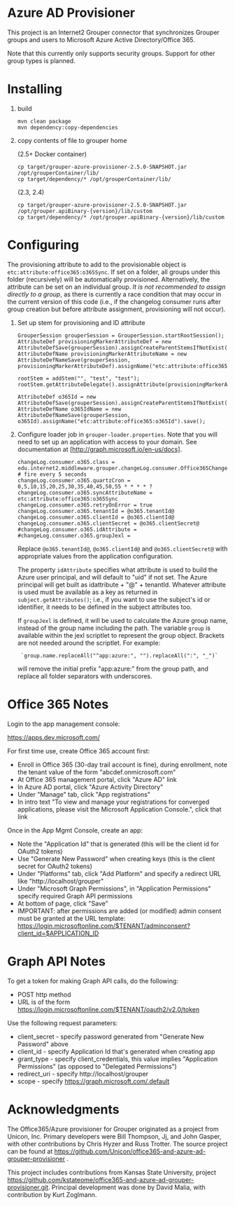# Azure AD Provisioner

This project is an Internet2 Grouper connector that synchronizes Grouper groups and users to Microsoft Azure Active Directory/Office 365.

Note that this currently only supports security groups. Support for other group types is planned.

# Installing

1. build

    ```
    mvn clean package
    mvn dependency:copy-dependencies
    ```

2. copy contents of file to grouper home

    (2.5+ Docker container)
    ```
    cp target/grouper-azure-provisioner-2.5.0-SNAPSHOT.jar /opt/grouperContainer/lib/
    cp target/dependency/* /opt/grouperContainer/lib/
    ```

    (2.3, 2.4)
    ```
    cp target/grouper-azure-provisioner-2.5.0-SNAPSHOT.jar /opt/grouper.apiBinary-{version}/lib/custom
    cp target/dependency/* /opt/grouper.apiBinary-{version}/lib/custom
    ```

# Configuring

The provisioning attribute to add to the provisionable object is `etc:attribute:office365:o365Sync`. If set on a folder,
all groups under this folder (recursively) will be automatically provisioned. Alternatively, the attribute can be set on
an individual group. _It is not recommended to assign directly to a group_, as there is currently a race condition that
may occur in the current version of this code (i.e., if the changelog consumer runs after group creation but before
attribute assignment, provisioning will not occur).

1. Set up stem for provisioning and ID attribute

    ```
    GrouperSession grouperSession = GrouperSession.startRootSession();
    AttributeDef provisioningMarkerAttributeDef = new AttributeDefSave(grouperSession).assignCreateParentStemsIfNotExist(true).assignName("etc:attribute:office365:o365SyncDef").assignToStem(true).assignToGroup(true).save();
    AttributeDefName provisioningMarkerAttributeName = new AttributeDefNameSave(grouperSession, provisioningMarkerAttributeDef).assignName("etc:attribute:office365:o365Sync").save();

    rootStem = addStem("", "test", "test");
    rootStem.getAttributeDelegate().assignAttribute(provisioningMarkerAttributeName);

    AttributeDef o365Id = new AttributeDefSave(grouperSession).assignCreateParentStemsIfNotExist(true).assignName("etc:attribute:office365:o365IdDef").assignToGroup(true).assignValueType(AttributeDefValueType.string).save();
    AttributeDefName o365IdName = new AttributeDefNameSave(grouperSession, o365Id).assignName("etc:attribute:office365:o365Id").save();
    ```

2. Configure loader job in `grouper-loader.properties`. Note that you will need to set up an application with access to your domain.
See documentation at [http://graph.microsoft.io/en-us/docs].

    ```
    changeLog.consumer.o365.class = edu.internet2.middleware.grouper.changeLog.consumer.Office365ChangeLogConsumer
    # fire every 5 seconds
    changeLog.consumer.o365.quartzCron =  0,5,10,15,20,25,30,35,40,45,50,55 * * * * ?
    changeLog.consumer.o365.syncAttributeName = etc:attribute:office365:o365Sync
    changeLog.consumer.o365.retryOnError = true
    changeLog.consumer.o365.tenantId = @o365.tenantId@
    changeLog.consumer.o365.clientId = @o365.clientId@
    changeLog.consumer.o365.clientSecret = @o365.clientSecret@
    #changeLog.consumer.o365.idAttribute =
    #changeLog.consumer.o365.groupJexl =

    ```

    Replace `@o365.tenantId@`, `@o365.clientId@` and `@o365.clientSecret@` with appropriate values from the application configuration.

    The property `idAttribute` specifies what attribute is used to build the Azure user principal, and will default to "uid" if not set.
    The Azure principal will get built as idattribute + "@" + tenantId. Whatever attribute is used must be available as a key as
    returned in `subject.getAttributes()`; i.e., if you want to use the subject's id or identifier, it needs to be defined in the
    subject attributes too.

    If `groupJexl` is defined, it will be used to calculate the Azure group name, instead of the group name including
    the path. The variable `group` is available within the jexl scriptlet to represent the group object. Brackets are
    not needed around the scriptlet. For example:

        `group.name.replaceAll("^app:azure:", "").replaceAll(":", "_")`

    will remove the initial prefix "app:azure:" from the group path, and replace all folder separators with underscores.

# Office 365 Notes

Login to the app management console:

https://apps.dev.microsoft.com/

For first time use, create Office 365 account first:

* Enroll in Office 365 (30-day trail account is fine), during enrollment, note the tenant value of the form "abcdef.onmicrosoft.com"
* At Office 365 management portal, click "Azure AD" link
* In Azure AD portal, click "Azure Activity Directory"
* Under "Manage" tab, click "App registrations"
* In intro text "To view and manage your registrations for converged applications, please visit the Microsoft Application Console.", click that link

Once in the App Mgmt Console, create an app:
* Note the "Application Id" that is generated (this will be the client id for OAuth2 tokens)
* Use "Generate New Password" when creating keys (this is the client secret for OAuth2 tokens)
* Under "Platforms" tab, click "Add Platform" and specify a redirect URL like "http://localhost/grouper"
* Under "Microsoft Graph Permissions", in "Application Permissions" specify required Graph API permissions
* At bottom of page, click "Save"
* IMPORTANT: after permissions are added (or modified) admin consent must be granted at the URL template: 
https://login.microsoftonline.com/$TENANT/adminconsent?client_id=$APPLICATION_ID

# Graph API Notes

To get a token for making Graph API calls, do the following:

* POST http method
* URL is of the form https://login.microsoftonline.com/$TENANT/oauth2/v2.0/token
 
Use the following request parameters:   
* client_secret - specify password generated from "Generate New Password" above
* client_id - specify Application Id that's generated when creating app
* grant_type - specify client_credentials, this value implies "Application Permissions" (as opposed to "Delegated Permissions")
* redirect_uri - specify http://localhost/grouper
* scope - specify https://graph.microsoft.com/.default

# Acknowledgments

The Office365/Azure provisioner for Grouper originated as a project from Unicon, Inc. Primary developers were Bill
Thompson, Jj, and John Gasper, with other contributions by Chris Hyzer and Russ Trotter. The source project can be
found at https://github.com/Unicon/office365-and-azure-ad-grouper-provisioner .

This project includes contributions from Kansas State University, project https://github.com/kstateome/office365-and-azure-ad-grouper-provisioner.git.
Principal development was done by David Malia, with contribution by Kurt Zoglmann.
